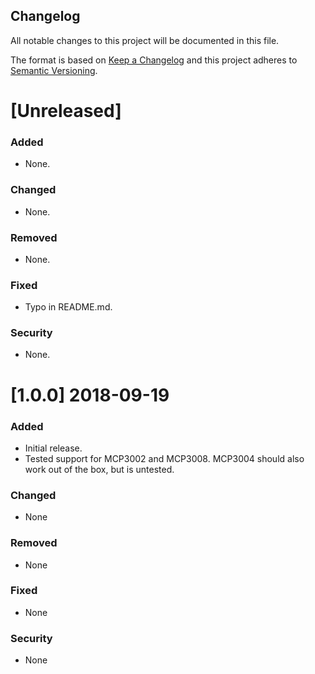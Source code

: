 Changelog
---------
All notable changes to this project will be documented in this file.

The format is based on [Keep a Changelog](http://keepachangelog.com/en/1.0.0/)
and this project adheres to [Semantic Versioning](http://semver.org/spec/v2.0.0.html).

\[Unreleased\]
==============

### Added
-   None.

### Changed
-   None.

### Removed
-   None.

### Fixed
-   Typo in README.md.

### Security
-   None.

\[1.0.0\] 2018-09-19
====================

### Added
-   Initial release.
-   Tested support for MCP3002 and MCP3008. MCP3004 should also work out of the box, but is untested.

### Changed
-   None

### Removed
-   None

### Fixed
-   None

### Security
-   None
